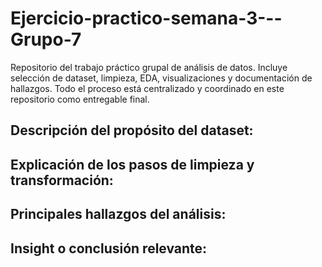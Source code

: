 # Ejercicio-practico-semana-3---Grupo-7
Repositorio del trabajo práctico grupal de análisis de datos. Incluye selección de dataset, limpieza, EDA, visualizaciones y documentación de hallazgos. Todo el proceso está centralizado y coordinado en este repositorio como entregable final.

## Descripción del propósito del dataset:

## Explicación de los pasos de limpieza y transformación:

## Principales hallazgos del análisis:

## Insight o conclusión relevante:
